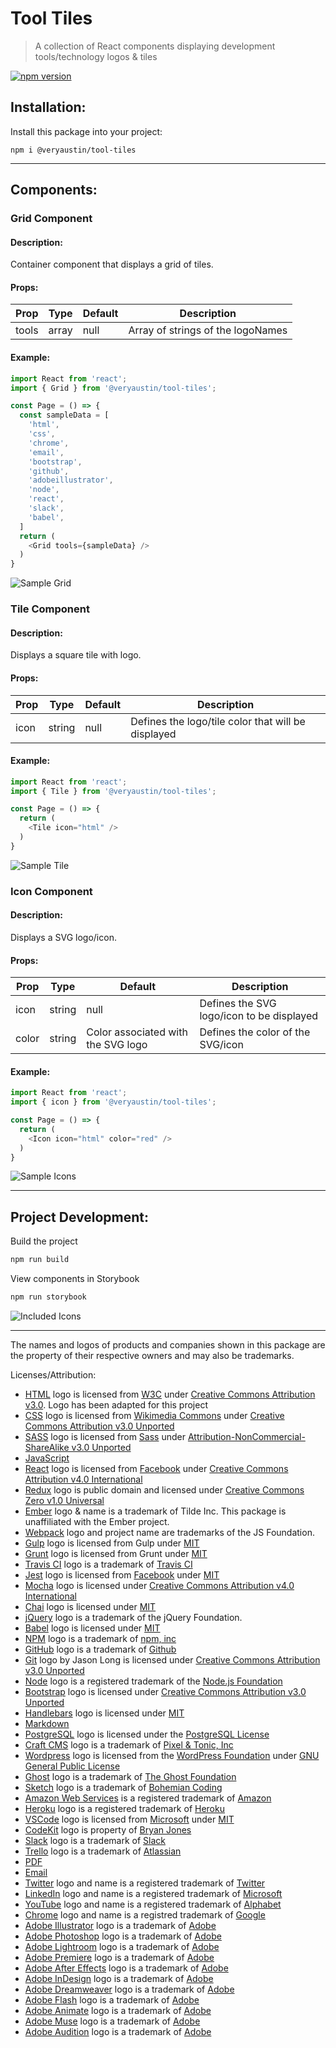 # Tool Tiles

> A collection of React components displaying development tools/technology logos & tiles

[![npm version](https://img.shields.io/npm/v/@veryaustin/tool-tiles.svg?color=%23b6353b&style=popout-square)](https://www.npmjs.com/package/@veryaustin/tool-tiles)

## Installation:
Install this package into your project:
```
npm i @veryaustin/tool-tiles
```

---
## Components:

### Grid Component
#### Description:
Container component that displays a grid of tiles.
#### Props:
|Prop|Type|Default|Description|
|---|---|---|---|
|tools|array|null|Array of strings of the logoNames|

#### Example:
```javascript
import React from 'react';
import { Grid } from '@veryaustin/tool-tiles';

const Page = () => {
  const sampleData = [
    'html',
    'css',
    'chrome',
    'email',
    'bootstrap',
    'github',
    'adobeillustrator',
    'node',
    'react',
    'slack',
    'babel',
  ]
  return (
    <Grid tools={sampleData} />
  )
}
```
![Sample Grid](https://raw.githubusercontent.com/veryaustin/tool-tiles/master/docs/img/sampleGrid.png)


### Tile Component
#### Description:
Displays a square tile with logo.
#### Props:
|Prop|Type|Default|Description|
|---|---|---|---|
|icon|string|null|Defines the logo/tile color that will be displayed|

#### Example:
```javascript
import React from 'react';
import { Tile } from '@veryaustin/tool-tiles';

const Page = () => {
  return (
    <Tile icon="html" />
  )
}
```
![Sample Tile](https://raw.githubusercontent.com/veryaustin/tool-tiles/master/docs/img/sampleTile.png)


### Icon Component
#### Description:
Displays a SVG logo/icon.
#### Props:
|Prop|Type|Default|Description|
|---|---|---|---|
|icon|string|null|Defines the SVG logo/icon to be displayed|
|color|string|Color associated with the SVG logo|Defines the color of the SVG/icon|

#### Example:
```javascript
import React from 'react';
import { icon } from '@veryaustin/tool-tiles';

const Page = () => {
  return (
    <Icon icon="html" color="red" />
  )
}
```
![Sample Icons](https://raw.githubusercontent.com/veryaustin/tool-tiles/master/docs/img/sampleIcon.png)


---
## Project Development:
Build the project
```bash
npm run build
```

View components in Storybook
```bash
npm run storybook
```

![Included Icons](https://raw.githubusercontent.com/veryaustin/tool-tiles/master/docs/img/iconsProof.png)

___
The names and logos of products and companies shown in this package are the property of their respective owners and may also be trademarks.

Licenses/Attribution:
* [HTML] logo is licensed from [W3C](https://www.w3c.org/html/logo) under [Creative Commons Attribution v3.0](https://creativecommons.org/licenses/by/3.0/legalcode). Logo has been adapted for this project
* [CSS] logo is licensed from [Wikimedia Commons](https://commons.wikimedia.org/wiki/File:CSS3_logo_and_wordmark.svg) under [Creative Commons Attribution v3.0 Unported](https://creativecommons.org/licenses/by/3.0/deed.en)
* [SASS] logo is licensed from [Sass](https://sass-lang.com/styleguide/brand) under [Attribution-NonCommercial-ShareAlike v3.0 Unported](https://creativecommons.org/licenses/by-nc-sa/3.0/deed.en_US)
* [JavaScript]
* [React] logo is licensed from [Facebook](https://facebook.com) under [Creative Commons Attribution v4.0 International](https://creativecommons.org/licenses/by/4.0/)
* [Redux] logo is public domain and licensed under [Creative Commons Zero v1.0 Universal](https://creativecommons.org/publicdomain/zero/1.0/)
* [Ember] logo & name is a trademark of Tilde Inc. This package is unaffiliated with the Ember project.
* [Webpack] logo and project name are trademarks of the JS Foundation.
* [Gulp] logo is licensed from Gulp under [MIT](https://opensource.org/licenses/MIT)
* [Grunt] logo is licensed from Grunt under [MIT](https://opensource.org/licenses/MIT)
* [Travis CI] logo is a trademark of [Travis CI]
* [Jest] logo is licensed from [Facebook](https://facebook.com) under [MIT](https://opensource.org/licenses/MIT)
* [Mocha] logo is licensed under [Creative Commons Attribution v4.0 International](https://creativecommons.org/licenses/by/4.0/)
* [Chai] logo is licensed under [MIT](https://opensource.org/licenses/MIT)
* [jQuery] logo is a trademark of the jQuery Foundation.
* [Babel] logo is licensed under [MIT](https://opensource.org/licenses/MIT)
* [NPM] logo is a trademark of [npm, inc](https://npmjs.com)
* [GitHub] logo is a trademark of [Github]
* [Git] logo by Jason Long is licensed under [Creative Commons Attribution v3.0 Unported](https://creativecommons.org/licenses/by/3.0/)
* [Node] logo is a registered trademark of the [Node.js Foundation](https://foundation.nodejs.org/)
* [Bootstrap] logo is licensed under [Creative Commons Attribution v3.0 Unported](https://creativecommons.org/licenses/by/3.0/)
* [Handlebars] logo is licensed under [MIT](https://opensource.org/licenses/MIT)
* [Markdown]
* [PostgreSQL] logo is licensed under the [PostgreSQL License](https://opensource.org/licenses/postgresql)
* [Craft CMS] logo is a trademark of [Pixel & Tonic, Inc](https://pixelandtonic.com/)
* [Wordpress] logo is licensed from the [WordPress Foundation](https://wordpressfoundation.org/) under [GNU General Public License](https://www.gnu.org/copyleft/gpl.html)
* [Ghost] logo is a trademark of [The Ghost Foundation](https://ghost.org/contact/)
* [Sketch] logo is a trademark of [Bohemian Coding](http://bohemiancoding.com/)
* [Amazon Web Services] is a registered trademark of [Amazon](https://amazon.com)
* [Heroku] logo is a registered trademark of [Heroku]
* [VSCode] logo is licensed from [Microsoft] under [MIT](https://opensource.org/licenses/MIT)
* [CodeKit] logo is property of [Bryan Jones](https://twitter.com/bdkjones)
* [Slack] logo is a trademark of [Slack]
* [Trello] logo is a trademark of [Atlassian]
* [PDF]
* [Email]
* [Twitter] logo and name is a registered trademark of [Twitter]
* [LinkedIn] logo and name is a registered trademark of [Microsoft]
* [YouTube] logo and name is a registered trademark of [Alphabet]
* [Chrome] logo and name is a registred trademark of [Google]
* [Adobe Illustrator] logo is a trademark of [Adobe]
* [Adobe Photoshop] logo is a trademark of [Adobe]
* [Adobe Lightroom] logo is a trademark of [Adobe]
* [Adobe Premiere] logo is a trademark of [Adobe]
* [Adobe After Effects] logo is a trademark of [Adobe]
* [Adobe InDesign] logo is a trademark of [Adobe]
* [Adobe Dreamweaver] logo is a trademark of [Adobe]
* [Adobe Flash] logo is a trademark of [Adobe]
* [Adobe Animate] logo is a trademark of [Adobe]
* [Adobe Muse] logo is a trademark of [Adobe]
* [Adobe Audition] logo is a trademark of [Adobe]

[HTML]: https://www.w3.org/TR/html5/
[CSS]: https://www.w3.org/Style/CSS/
[SASS]: http://sass-lang.com/
[JavaScript]: https://www.w3.org/standards/webdesign/script/
[React]: https://facebook.github.io/react/
[Redux]: http://redux.js.org/
[Ember]: https://emberjs.com/
[Webpack]: https://webpack.github.io/
[Gulp]: http://gulpjs.com/
[Grunt]: http://gruntjs.com/
[Travis CI]: https://travis-ci.com/
[Jest]: https://facebook.github.io/jest/
[Mocha]: https://mochajs.org/
[Chai]: http://chaijs.com/
[jQuery]: https://jquery.com/
[Babel]: https://babeljs.io/
[NPM]: https://npmjs.com/
[GitHub]: https://github.com/
[Git]: https://git-scm.com/
[Node]: https://nodejs.org/
[Bootstrap]: http://getbootstrap.com/
[Handlebars]: https://handlebarsjs.com/
[Markdown]: http://daringfireball.net/projects/markdown/
[PostgreSQL]: https://www.postgresql.org/
[Craft CMS]: https://craftcms.com/
[Wordpress]: https://wordpress.org/
[Ghost]: https://ghost.org/
[Sketch]: https://sketchapp.com/
[Amazon Web Services]: https://aws.amazon.com/
[Heroku]: https://www.heroku.com/
[VSCode]: https://code.visualstudio.com/
[CodeKit]: https://codekitapp.com
[Slack]: https://slack.com/
[Trello]: https://trello.com
[PDF]: https://acrobat.adobe.com/us/en/acrobat/about-adobe-pdf.html
[Email]: https://en.wikipedia.org/wiki/Email
[Twitter]: https://twitter.com
[LinkedIn]: https://linkedin.com
[YouTube]: https://youtube.com
[Chrome]: https://www.google.com/chrome/
[Adobe Illustrator]: https://www.adobe.com/products/illustrator.html
[Adobe Photoshop]: https://www.adobe.com/products/photoshop.html
[Adobe Lightroom]: https://www.adobe.com/products/photoshop-lightroom.html
[Adobe Premiere]: https://www.adobe.com/products/premiere.html
[Adobe After Effects]: https://www.adobe.com/products/aftereffects.html
[Adobe InDesign]: https://www.adobe.com/products/indesign.html
[Adobe Dreamweaver]: https://www.adobe.com/products/dreamweaver.html
[Adobe Flash]: https://www.adobe.com/products/animate.html
[Adobe Animate]: https://www.adobe.com/products/animate.html
[Adobe Muse]: http://muse.adobe.com/
[Adobe Audition]: https://www.adobe.com/products/audition.html

<!-- Companies -->
[Adobe]: https://adobe.com
[Alphabet]: https://abc.xyz/
[Atlassian]: https://www.atlassian.com/
[Google]: https://google.com
[Microsoft]: htts://microsoft.com
